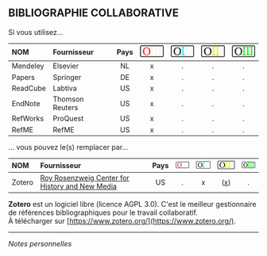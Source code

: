 ## BIBLIOGRAPHIE COLLABORATIVE

Si vous utilisez...

| NOM | Fournisseur | Pays | ![O](../img/OIII-capsule-small-0.png) | ![1](../img/OIII-capsule-small-1.png) | ![2](../img/OIII-capsule-small-2.png) | ![3](../img/OIII-capsule-small-3.png) |
| :-- | :---------- | :--: | :-------------------------------: | :-------------------------------: | :-------------------------------: | :-------------------------------: |
| Mendeley | Elsevier | NL | x | . | . | . |
| Papers | Springer | DE | x | . | . | . |
| ReadCube | Labtiva | US | x | . | . | . |
| EndNote | Thomson Reuters | US | x | . | . | . |
| RefWorks | ProQuest | US | x | . | . | . |
| RefME | RefME | US | x | . | . | . |

... vous pouvez le(s) remplacer par...

| NOM | Fournisseur | Pays | ![O](../img/OIII-capsule-small-0.png) | ![1](../img/OIII-capsule-small-1.png) | ![2](../img/OIII-capsule-small-2.png) | ![3](../img/OIII-capsule-small-3.png) |
| :-- | :---------- | :--: | :-------------------------------: | :-------------------------------: | :-------------------------------: | :-------------------------------: |
| Zotero | [Roy Rosenzweig Center for History and New Media](http://chnm.gmu.edu/) | US | . | x | ([x](http://chronicle.com/blogs/profhacker/make-your-own-zotero-webdav-server-and-access-your-zotero-attachments-anywhere/38526)) | . |

**Zotero** est un logiciel libre (licence AGPL 3.0). C'est le meilleur gestionnaire de références bibliographiques pour le travail collaboratif.   
À télécharger sur [https://www.zotero.org/](https://www.zotero.org/).

---
*Notes personnelles*